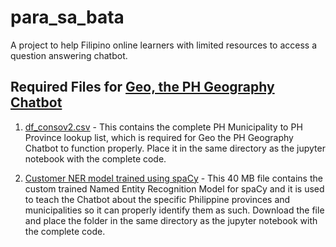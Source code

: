 # para_sa_bata
A project to help Filipino online learners with limited resources to access a question answering chatbot. 

## Required Files for [Geo, the PH Geography Chatbot](https://github.com/albertyumol/para_sa_bata/tree/PH_GeoBot_TeamJulia)
1. [df_consov2.csv](https://github.com/albertyumol/para_sa_bata/blob/PH_GeoBot_TeamJulia/df_consov2.csv) - This contains the complete PH Municipality to PH Province lookup list, which is required for Geo the PH Geography Chatbot to function properly. Place it in the same directory as the jupyter notebook with the complete code.

2. [Customer NER model trained using spaCy](https://drive.google.com/file/d/1xAZ7Juz030esYQUiuAXpw5Z6fLFzUdTw/view) - This 40 MB file contains the custom trained Named Entity Recognition Model for spaCy and it is used to teach the Chatbot about the specific Philippine provinces and municipalities so it can properly identify them as such. Download the file and place the folder in the same directory as the jupyter notebook with the complete code.
